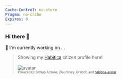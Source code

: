 ```yaml
---
Cache-Control: no-store
Pragma: no-cache
Expires: 0
---
```


### Hi there 👋

<!--
**umbrella-h/umbrella-h** is a ✨ _special_ ✨ repository because its `README.md` (this file) appears on your GitHub profile.

Here are some ideas to get you started:

- 🔭 I’m currently working on ...
- 🌱 I’m currently learning ...
- 👯 I’m looking to collaborate on ...
- 🤔 I’m looking for help with ...
- 💬 Ask me about ...
- 📫 How to reach me: ...
- 😄 Pronouns: ...
- ⚡ Fun fact: ...
-->

🔭  I'm currently working on ...
   > Showing my [Habitica](https://github.com/HabitRPG/habitica) citizen profile here! \
     \
     ![avatar](https://res.cloudinary.com/di6e0iunm/image/upload/v1/habitica-stat-box/my_avatar.jpg)\
     <sup><sub>Powered by GitHub Actions, Cloudinary, GrabzIt, and [habitica-avatar](https://github.com/crookedneighbor/habitica-avatar)<sub></sub>
